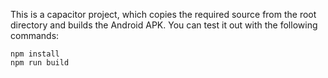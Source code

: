 This is a capacitor project, which copies the required source from the root directory and builds the Android APK. You can test it out with the following commands:

```
npm install
npm run build
```
